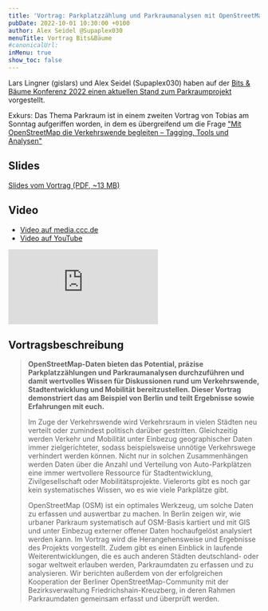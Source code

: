 ```yaml
---
title: 'Vortrag: Parkplatzzählung und Parkraumanalysen mit OpenStreetMap'
pubDate: 2022-10-01 10:30:00 +0100
author: Alex Seidel @Supaplex030
menuTitle: Vortrag Bits&Bäume
#canonicalUrl:
inMenu: true
show_toc: false
---
```


Lars Lingner (gislars) und Alex Seidel (Supaplex030) haben auf der [Bits & Bäume Konferenz 2022 einen aktuellen Stand zum Parkraumprojekt](https://fahrplan22.bits-und-baeume.org/bitsundbaeume/talk/9S8MDK/) vorgestellt.

Exkurs: Das Thema Parkraum ist in einem zweiten Vortrag von Tobias am Sonntag aufgeriffen worden, in dem es übergreifend um die Frage ["Mit OpenStreetMap die Verkehrswende begleiten – Tagging, Tools und Analysen"](https://www.osm-verkehrswende.org/posts/2022-10-01-bits-baume-vortrag)

## Slides

[Slides vom Vortrag (PDF, ~13 MB)](/public/images/posts/bits-baume-parkplatzzaehlung-und-parkraumanalysen-mit-openstreetmap.pdf)

## Video

- [Video auf media.ccc.de](https://media.ccc.de/v/bitsundbaeume-20656-parkplatzzhlung-und-parkraumanalysen-mit-openstreetmap)
- [Video auf YouTube](https://www.youtube.com/watch?v=s213CrEmlk4)

<div class="aspect-w-16 aspect-h-9 w-full mt-10">
<iframe class="" src="https://media.ccc.de/v/bitsundbaeume-20656-parkplatzzhlung-und-parkraumanalysen-mit-openstreetmap/oembed" frameborder="0" allowfullscreen></iframe>
</div>

## Vortragsbeschreibung

> **OpenStreetMap-Daten bieten das Potential, präzise Parkplatzzählungen und Parkraumanalysen durchzuführen und damit wertvolles Wissen für Diskussionen rund um Verkehrswende, Stadtentwicklung und Mobilität bereitzustellen. Dieser Vortrag demonstriert das am Beispiel von Berlin und teilt Ergebnisse sowie Erfahrungen mit euch.**
>
> Im Zuge der Verkehrswende wird Verkehrsraum in vielen Städten neu verteilt oder zumindest politisch darüber gestritten. Gleichzeitig werden Verkehr und Mobilität unter Einbezug geographischer Daten immer zielgerichteter, sodass beispielsweise unnötige Verkehrswege verhindert werden können. Nicht nur in solchen Zusammenhängen werden Daten über die Anzahl und Verteilung von Auto-Parkplätzen eine immer wertvollere Ressource für Stadtentwicklung, Zivilgesellschaft oder Mobilitätsprojekte. Vielerorts gibt es noch gar kein systematisches Wissen, wo es wie viele Parkplätze gibt.
>
> OpenStreetMap (OSM) ist ein optimales Werkzeug, um solche Daten zu erfassen und auswertbar zu machen. In Berlin zeigen wir, wie urbaner Parkraum systematisch auf OSM-Basis kartiert und mit GIS und unter Einbezug externer offener Daten hochaufgelöst analysiert werden kann. Im Vortrag wird die Herangehensweise und Ergebnisse des Projekts vorgestellt. Zudem gibt es einen Einblick in laufende Weiterentwicklungen, die es auch anderen Städten deutschland- oder sogar weltweit erlauben werden, Parkraumdaten zu erfassen und zu analysieren. Wir berichten außerdem von der erfolgreichen Kooperation der Berliner OpenStreetMap-Community mit der Bezirksverwaltung Friedrichshain-Kreuzberg, in deren Rahmen Parkraumdaten gemeinsam erfasst und überprüft werden.

